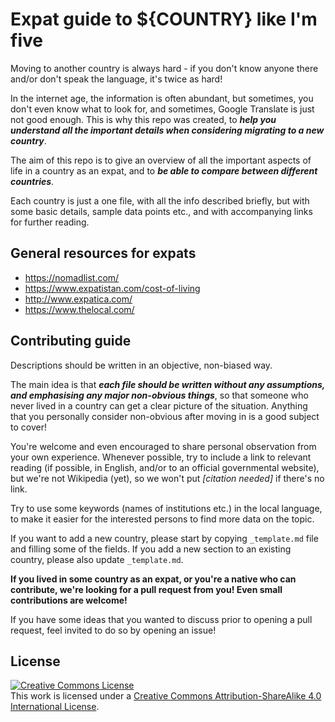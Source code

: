 Expat guide to ${COUNTRY} like I'm five
=====================================

Moving to another country is always hard - if you don't know anyone there and/or don't speak the language,
it's twice as hard! 

In the internet age, the information is often abundant, but sometimes, you don't even know
what to look for, and sometimes, Google Translate is just not good enough. This is why this repo was created, to ***help you understand all the important details when considering
migrating to a new country***.

The aim of this repo is to give an overview of all the important aspects of life in a country
as an expat, and to ***be able to compare between different countries***.

Each country is just a one file, with all the info described briefly, but with some
basic details, sample data points etc., and with accompanying links for further reading.


General resources for expats
----------------------------

- https://nomadlist.com/
- https://www.expatistan.com/cost-of-living
- http://www.expatica.com/
- https://www.thelocal.com/


Contributing guide
------------------

Descriptions should be written in an objective, non-biased way.

The main idea is that ***each file should be written without any assumptions, and emphasising
any major non-obvious things***, so that someone who never lived in a country can get a clear
picture of the situation. Anything that you personally consider non-obvious after moving in is a good subject to cover!

You're welcome and even encouraged to share personal observation from your own experience. Whenever possible, try to include a link to relevant reading (if possible, in English, and/or to an official governmental website), but we're not Wikipedia (yet), so we won't put *[citation needed]* if there's no link.

Try to use some keywords (names of institutions etc.) in the local language, to make it easier for the interested persons to find more data on the topic. 

If you want to add a new country, please start by copying `_template.md` file and filling some of the fields. If you add a new section to an existing country, please also update `_template.md`.

**If you lived in some country as an expat, or you're a native who can contribute, we're looking for a pull request from you! Even small contributions are welcome!**

If you have some ideas that you wanted to discuss prior to opening a pull request, feel invited to do so by opening an issue!


License
-------

<a rel="license" href="http://creativecommons.org/licenses/by-sa/4.0/"><img alt="Creative Commons License" style="border-width:0" src="https://i.creativecommons.org/l/by-sa/4.0/88x31.png" /></a><br />This work is licensed under a <a rel="license" href="http://creativecommons.org/licenses/by-sa/4.0/">Creative Commons Attribution-ShareAlike 4.0 International License</a>.